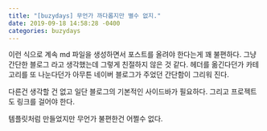```yaml
---
title: "[buzydays] 무언가 까다롭지만 별수 없지."
date: 2019-09-18 14:58:28 -0400
categories: buzydays
---
```


이런 식으로 계속 md 파일을 생성하면서 포스트를 올려야 한다는게 꽤 불편하다.
그냥 간단한 블로그 라고 생각했는데 그렇게 친절하지 않은 것 같다. 헤더를 옮긴다던가
카테고리를 또 나눈다던가 아무튼 네이버 블로그가 주었던 간단함이 그리워 진다.

다른건 생각할 건 없고 일단 블로그의 기본적인 사이드바가 필요하다.
그리고 프로젝트도 링크를 걸어야 한다.

템플릿처럼 만들었지만 무언가 불편한건 어쩔수 없다.
